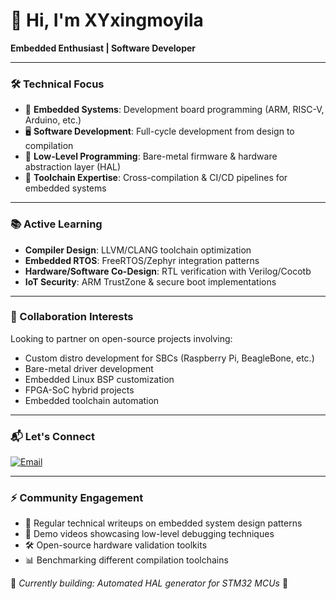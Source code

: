 # 👋 Hi, I'm XYxingmoyila

**Embedded Enthusiast | Software Developer**

---

### 🛠️ Technical Focus
- 🔌 **Embedded Systems**: Development board programming (ARM, RISC-V, Arduino, etc.)
- 🖥️ **Software Development**: Full-cycle development from design to compilation
- 🦾 **Low-Level Programming**: Bare-metal firmware & hardware abstraction layer (HAL)
- 🔄 **Toolchain Expertise**: Cross-compilation & CI/CD pipelines for embedded systems

---

### 📚 Active Learning
- **Compiler Design**: LLVM/CLANG toolchain optimization
- **Embedded RTOS**: FreeRTOS/Zephyr integration patterns
- **Hardware/Software Co-Design**: RTL verification with Verilog/Cocotb
- **IoT Security**: ARM TrustZone & secure boot implementations

---

### 🤝 Collaboration Interests
Looking to partner on open-source projects involving:
- Custom distro development for SBCs (Raspberry Pi, BeagleBone, etc.)
- Bare-metal driver development
- Embedded Linux BSP customization
- FPGA-SoC hybrid projects
- Embedded toolchain automation

---

### 📬 Let's Connect
[![Email](https://img.shields.io/badge/📧_Email-haokaixin1023@hotmail.com-0078D4?style=flat&logo=microsoft-outlook)](mailto:haokaixin1023@hotmail.com)  

---

### ⚡ Community Engagement
- 📝 Regular technical writeups on embedded system design patterns
- 🎥 Demo videos showcasing low-level debugging techniques
- 🛠️ Open-source hardware validation toolkits
- 📊 Benchmarking different compilation toolchains

🚧 _Currently building: Automated HAL generator for STM32 MCUs_ 🚧
